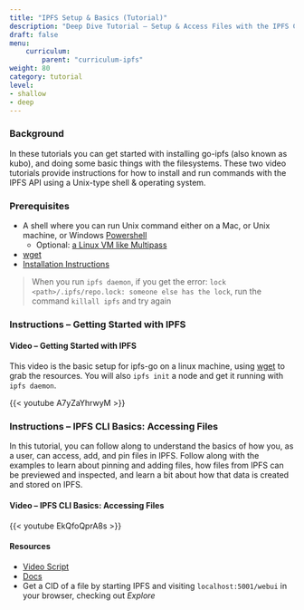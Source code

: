 ```yaml
---
title: "IPFS Setup & Basics (Tutorial)"
description: "Deep Dive Tutorial – Setup & Access Files with the IPFS CLI"
draft: false
menu:
    curriculum:
        parent: "curriculum-ipfs"
weight: 80
category: tutorial
level:
- shallow
- deep
---
```


### Background
In these tutorials you can get started with installing go-ipfs (also known as kubo), and doing some basic things with the filesystems. These two video tutorials provide instructions for how to install and run commands with the IPFS API using a Unix-type shell & operating system.

### Prerequisites
* A shell where you can run Unix command either on a Mac, or Unix machine, or Windows [Powershell](https://docs.microsoft.com/en-us/powershell/scripting/install/installing-powershell-on-windows?view=powershell-7.2)
  * Optional: [a Linux VM like Multipass](https://multipass.run/)
* [wget](https://www.tecmint.com/install-wget-in-linux/)
* [Installation Instructions](https://docs.ipfs.io/install/command-line/#system-requirements)
>  When you run `ipfs daemon`, if you get the error: `lock <path>/.ipfs/repo.lock: someone else has the lock`, run the command `killall ipfs` and try again

### Instructions – Getting Started with IPFS


#### Video – Getting Started with IPFS
This video is the basic setup for ipfs-go on a linux machine, using [wget](https://www.tecmint.com/install-wget-in-linux/) to grab the resources. You will also `ipfs init` a node and get it running with `ipfs daemon`.

{{< youtube A7yZaYhrwyM >}}

### Instructions – IPFS CLI Basics: Accessing Files
In this tutorial, you can follow along to understand the basics of how you, as a user, can access, add, and pin files in IPFS.  Follow along with the examples to learn about pinning and adding files, how files from IPFS can be previewed and inspected, and learn a bit about how that data is created and stored on IPFS.

#### Video – IPFS CLI Basics: Accessing Files

{{< youtube EkQfoQprA8s >}}

#### Resources
* [Video Script](https://www.notion.so/protocollabs/Script-IPFS-Basics-Working-with-Files-in-IPFS-4102dc71f5dc4bf49b274bdfcee4c162)
* [Docs](https://docs.ipfs.io/how-to/command-line-quick-start/#take-your-node-online)
* Get a CID of a file by starting IPFS and visiting `localhost:5001/webui` in your browser, checking out _Explore_
